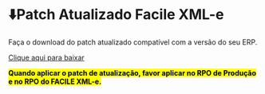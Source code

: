 <style>
    #yellow{
        background-color: yellow;
        color: black;
    }
</style>

# ⬇️Patch Atualizado Facile XML-e

Faça o download do patch atualizado compatível com a versão do seu ERP.

<p><a href="https://www.dropbox.com/sh/0itkydgpj3pufjq/AADGvcUlxlSTf9iOnHNYvX46a?dl=0" title="Baixar versão 12.1.2210" target="_blank" rel="noopener noreferrer">Clique aqui para baixar</a></p>

<span id="yellow">**Quando aplicar o patch de atualização, favor aplicar no RPO de Produção e no RPO do FACILE XML-e.**</span>